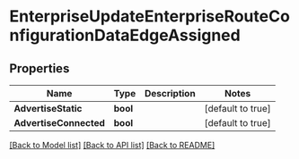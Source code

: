 # EnterpriseUpdateEnterpriseRouteConfigurationDataEdgeAssigned

## Properties

Name | Type | Description | Notes
------------ | ------------- | ------------- | -------------
**AdvertiseStatic** | **bool** |  | [default to true]
**AdvertiseConnected** | **bool** |  | [default to true]

[[Back to Model list]](../README.md#documentation-for-models) [[Back to API list]](../README.md#documentation-for-api-endpoints) [[Back to README]](../README.md)


